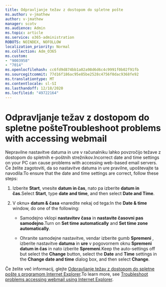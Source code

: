 ```yaml
---
title: Odpravljanje težav z dostopom do spletne pošte
ms.author: v-jmathew
author: v-jmathew
manager: scotv
ms.audience: Admin
ms.topic: article
ms.service: o365-administration
ROBOTS: NOINDEX, NOFOLLOW
localization_priority: Normal
ms.collection: Adm_O365
ms.custom:
- "9003958"
- "7014"
ms.openlocfilehash: cc6fd9d874bb1a02a98d6d6c4c9991f0b02f91fb
ms.sourcegitcommit: 77d16f186ac95e85be2528c4756f0dac9368fe92
ms.translationtype: MT
ms.contentlocale: sl-SI
ms.lasthandoff: 12/18/2020
ms.locfileid: "49722164"
---
```

# <a name="troubleshoot-problems-with-accessing-webmail"></a><span data-ttu-id="29c53-102">Odpravljanje težav z dostopom do spletne pošte</span><span class="sxs-lookup"><span data-stu-id="29c53-102">Troubleshoot problems with accessing webmail</span></span>

<span data-ttu-id="29c53-103">Nepravilne nastavitve datuma in ure v računalniku lahko povzročijo težave z dostopom do spletnih e-poštnih strežnikov.</span><span class="sxs-lookup"><span data-stu-id="29c53-103">Incorrect date and time settings on your PC can cause problems with accessing web-based email servers.</span></span> <span data-ttu-id="29c53-104">Če želite zagotoviti, da so nastavitve datuma in ure pravilne, upoštevajte ta navodila:</span><span class="sxs-lookup"><span data-stu-id="29c53-104">To ensure that the date and time settings are correct, follow these steps:</span></span>

1. <span data-ttu-id="29c53-105">Izberite **Start**, vnesite **datum in čas**, nato pa izberite **datum in čas**.</span><span class="sxs-lookup"><span data-stu-id="29c53-105">Select **Start**, type **date and time**, and then select **Date and Time**.</span></span>
2. <span data-ttu-id="29c53-106">V oknu» **datum & časa** «naredite nekaj od tega:</span><span class="sxs-lookup"><span data-stu-id="29c53-106">In the **Date & time** window, do one of the following:</span></span>

    - <span data-ttu-id="29c53-107">Samodejno vklopi **nastavitev časa** in **nastavite časovni pas samodejno**.</span><span class="sxs-lookup"><span data-stu-id="29c53-107">Turn on **Set time automatically** and **Set time zone automatically**.</span></span>

    - <span data-ttu-id="29c53-108">Ohranite samodejne nastavitve, vendar izberite gumb **Spremeni** , izberite nastavitve **datuma** in **ure** v pogovornem oknu **Spremeni datum in čas** in nato izberite **Spremeni**.</span><span class="sxs-lookup"><span data-stu-id="29c53-108">Keep the auto-settings off but select the **Change** button, select the **Date** and **Time** settings in the **Change date and time** dialog box, and then select **Change**.</span></span>

<span data-ttu-id="29c53-109">Če želite več informacij, glejte [Odpravljanje težav z dostopom do spletne pošte s programom Internet Explorer](https://go.microsoft.com/fwlink/?linkid=2139414).</span><span class="sxs-lookup"><span data-stu-id="29c53-109">To learn more, see [Troubleshoot problems accessing webmail using Internet Explorer](https://go.microsoft.com/fwlink/?linkid=2139414).</span></span>
